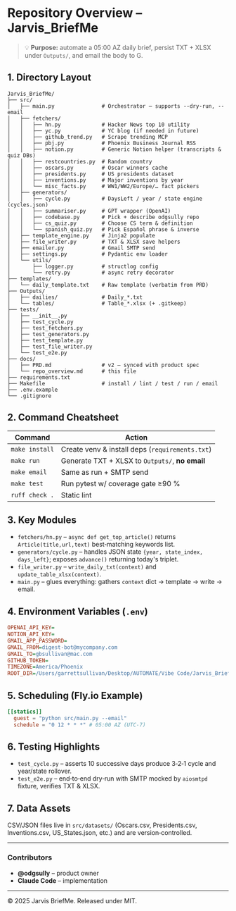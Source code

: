 # Repository Overview – **Jarvis\_BriefMe**

> 💡 **Purpose:** automate a 05:00 AZ daily brief, persist TXT + XLSX under `Outputs/`, and email the body to G.

## 1. Directory Layout

```text
Jarvis_BriefMe/
├── src/
│   ├── main.py               # Orchestrator – supports --dry-run, --email
│   ├── fetchers/
│   │   ├── hn.py             # Hacker News top 10 utility
│   │   ├── yc.py             # YC blog (if needed in future)
│   │   ├── github_trend.py   # Scrape trending MCP
│   │   ├── pbj.py            # Phoenix Business Journal RSS
│   │   ├── notion.py         # Generic Notion helper (transcripts & quiz DBs)
│   │   ├── restcountries.py  # Random country
│   │   ├── oscars.py         # Oscar winners cache
│   │   ├── presidents.py     # US presidents dataset
│   │   ├── inventions.py     # Major inventions by year
│   │   └── misc_facts.py     # WW1/WW2/Europe/… fact pickers
│   ├── generators/
│   │   ├── cycle.py          # DaysLeft / year / state engine (cycles.json)
│   │   ├── summariser.py     # GPT wrapper (OpenAI)
│   │   ├── codebase.py       # Pick + describe odgsully repo
│   │   ├── cs_quiz.py        # Choose CS term & definition
│   │   └── spanish_quiz.py   # Pick Español phrase & inverse
│   ├── template_engine.py    # Jinja2 populate
│   ├── file_writer.py        # TXT & XLSX save helpers
│   ├── emailer.py            # Gmail SMTP send
│   ├── settings.py           # Pydantic env loader
│   └── utils/
│       ├── logger.py         # structlog config
│       └── retry.py          # async retry decorator
├── templates/
│   └── daily_template.txt    # Raw template (verbatim from PRD)
├── Outputs/
│   ├── dailies/              # Daily_*.txt
│   └── tables/               # Table_*.xlsx (+ .gitkeep)
├── tests/
│   ├── __init__.py
│   ├── test_cycle.py
│   ├── test_fetchers.py
│   ├── test_generators.py
│   ├── test_template.py
│   ├── test_file_writer.py
│   └── test_e2e.py
├── docs/
│   ├── PRD.md                # v2 – synced with product spec
│   └── repo_overview.md      # this file
├── requirements.txt
├── Makefile                  # install / lint / test / run / email
├── .env.example
└── .gitignore
```

## 2. Command Cheatsheet

| Command        | Action                                          |
| -------------- | ----------------------------------------------- |
| `make install` | Create venv & install deps (`requirements.txt`) |
| `make run`     | Generate TXT + XLSX to `Outputs/`, **no email** |
| `make email`   | Same as run + SMTP send                         |
| `make test`    | Run pytest w/ coverage gate ≥90 %               |
| `ruff check .` | Static lint                                     |

## 3. Key Modules

- `fetchers/hn.py` – `async def get_top_article()` returns `Article(title,url,text)` best‑matching keywords list.
- `generators/cycle.py` – handles JSON state `{year, state_index, days_left}`; exposes `advance()` returning today's triplet.
- `file_writer.py` – `write_daily_txt(context)` and `update_table_xlsx(context)`.
- `main.py` – glues everything: gathers `context` dict → template → write → email.

## 4. Environment Variables (`.env`)

```ini
OPENAI_API_KEY=
NOTION_API_KEY=
GMAIL_APP_PASSWORD=
GMAIL_FROM=digest-bot@mycompany.com
GMAIL_TO=gbsullivan@mac.com
GITHUB_TOKEN=
TIMEZONE=America/Phoenix
ROOT_DIR=/Users/garrettsullivan/Desktop/AUTOMATE/Vibe Code/Jarvis_BriefMe
```

## 5. Scheduling (Fly.io Example)

```toml
[[statics]]
  guest = "python src/main.py --email"
  schedule = "0 12 * * *" # 05:00 AZ (UTC‑7)
```

## 6. Testing Highlights

- `test_cycle.py` – asserts 10 successive days produce 3‑2‑1 cycle and year/state rollover.
- `test_e2e.py` – end‑to‑end dry‑run with SMTP mocked by `aiosmtpd` fixture, verifies TXT & XLSX.

## 7. Data Assets

CSV/JSON files live in `src/datasets/` (Oscars.csv, Presidents.csv, Inventions.csv, US_States.json, etc.) and are version‑controlled.

---

### Contributors

- **@odgsully** – product owner
- **Claude Code** – implementation

---

© 2025 Jarvis BriefMe. Released under MIT.
